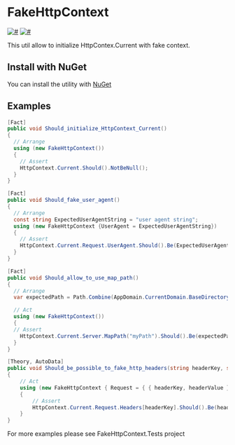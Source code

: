 
FakeHttpContext
===============

[![#](https://img.shields.io/nuget/dt/FakeHttpContext.svg)](https://www.nuget.org/packages/FakeHttpContext/)
[![#](https://img.shields.io/nuget/v/FakeHttpContext.svg)](https://www.nuget.org/packages/FakeHttpContext/)

This util allow to initialize HttpContex.Current with fake context.

## Install with NuGet
You can install the utility with [NuGet](https://www.nuget.org/packages/FakeHttpContext/)

Examples
---
```csharp
[Fact]
public void Should_initialize_HttpContext_Current()
{
  // Arrange
  using (new FakeHttpContext())
  {
    // Assert
    HttpContext.Current.Should().NotBeNull();
  }
}

[Fact]
public void Should_fake_user_agent()
{
  // Arrange
  const string ExpectedUserAgentString = "user agent string";
  using (new FakeHttpContext {UserAgent = ExpectedUserAgentString})
  {
    // Assert
    HttpContext.Current.Request.UserAgent.Should().Be(ExpectedUserAgentString);
  }
}

[Fact]
public void Should_allow_to_use_map_path()
{
  // Arrange
  var expectedPath = Path.Combine(AppDomain.CurrentDomain.BaseDirectory, "myPath");

  // Act
  using (new FakeHttpContext())
  {
  // Assert
    HttpContext.Current.Server.MapPath("myPath").Should().Be(expectedPath);
  }
}

[Theory, AutoData]
public void Should_be_possible_to_fake_http_headers(string headerKey, string headerValue)
{
    // Act
    using (new FakeHttpContext { Request = { { headerKey, headerValue } } })
    {
        // Assert
        HttpContext.Current.Request.Headers[headerKey].Should().Be(headerValue);
    }
}
```

For more examples please see FakeHttpContext.Tests project
